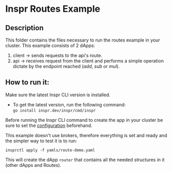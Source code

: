 # Inspr Routes Example

## Description

This folder contains the files necessary to run the routes example in your cluster. This example consists of 2 dApps:

1. client -> sends requests to the api's route.
2. api -> receives request from the client and performs a simple operation dictate by the endpoint reached (*add*, *sub* or *mul*).

## How to run it:

Make sure the latest Inspr CLI version is installed.

- To get the latest version, run the following command:  
  `go install inspr.dev/inspr/cmd/inspr`

Before running the Inspr CLI command to create the app in your cluster be sure to set the [configuration](../../docs/readme.md) beforehand.  


This example doesn't use brokers, therefore everything is set and ready and the simpler way to test it is to run:
```
insprctl apply -f yamls/route-demo.yaml
```
This will create the dApp `router` that contains all the needed structures in it (other dApps and Routes).
